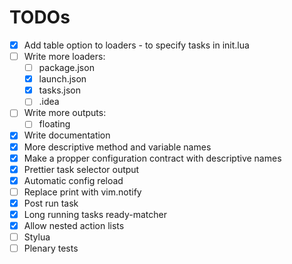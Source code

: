 # TODOs
- [x] Add table option to loaders - to specify tasks in init.lua
- [ ] Write more loaders:
    - [ ] package.json
    - [x] launch.json
    - [x] tasks.json
    - [ ] .idea
- [ ] Write more outputs:
    - [ ] floating
- [x] Write documentation
- [x] More descriptive method and variable names
- [x] Make a propper configuration contract with descriptive names
- [x] Prettier task selector output
- [x] Automatic config reload
- [ ] Replace print with vim.notify
- [x] Post run task
- [x] Long running tasks ready-matcher
- [x] Allow nested action lists
- [ ] Stylua
- [ ] Plenary tests
